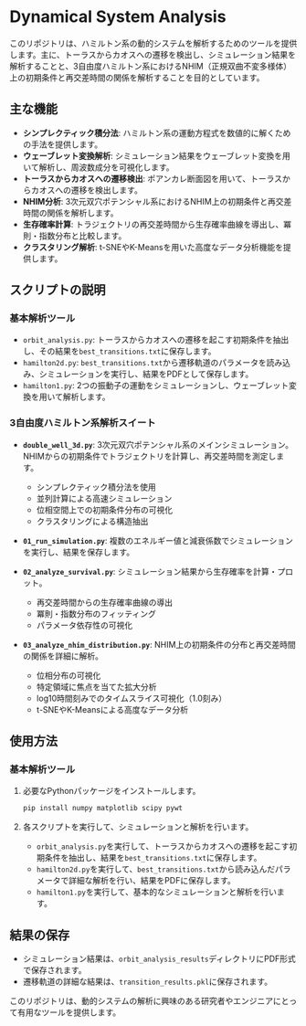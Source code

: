 # Dynamical System Analysis

このリポジトリは、ハミルトン系の動的システムを解析するためのツールを提供します。主に、トーラスからカオスへの遷移を検出し、シミュレーション結果を解析することと、3自由度ハミルトン系におけるNHIM（正規双曲不変多様体）上の初期条件と再交差時間の関係を解析することを目的としています。

## 主な機能

- **シンプレクティック積分法**: ハミルトン系の運動方程式を数値的に解くための手法を提供します。
- **ウェーブレット変換解析**: シミュレーション結果をウェーブレット変換を用いて解析し、周波数成分を可視化します。
- **トーラスからカオスへの遷移検出**: ポアンカレ断面図を用いて、トーラスからカオスへの遷移を検出します。
- **NHIM分析**: 3次元双穴ポテンシャル系におけるNHIM上の初期条件と再交差時間の関係を解析します。
- **生存確率計算**: トラジェクトリの再交差時間から生存確率曲線を導出し、冪則・指数分布と比較します。
- **クラスタリング解析**: t-SNEやK-Meansを用いた高度なデータ分析機能を提供します。

## スクリプトの説明

### 基本解析ツール
- `orbit_analysis.py`: トーラスからカオスへの遷移を起こす初期条件を抽出し、その結果を`best_transitions.txt`に保存します。
- `hamilton2d.py`: `best_transitions.txt`から遷移軌道のパラメータを読み込み、シミュレーションを実行し、結果をPDFとして保存します。
- `hamilton1.py`: 2つの振動子の運動をシミュレーションし、ウェーブレット変換を用いて解析します。

### 3自由度ハミルトン系解析スイート
- **`double_well_3d.py`**: 3次元双穴ポテンシャル系のメインシミュレーション。NHIMからの初期条件でトラジェクトリを計算し、再交差時間を測定します。
  - シンプレクティック積分法を使用
  - 並列計算による高速シミュレーション
  - 位相空間上での初期条件分布の可視化
  - クラスタリングによる構造抽出

- **`01_run_simulation.py`**: 複数のエネルギー値と減衰係数でシミュレーションを実行し、結果を保存します。

- **`02_analyze_survival.py`**: シミュレーション結果から生存確率を計算・プロット。
  - 再交差時間からの生存確率曲線の導出
  - 冪則・指数分布のフィッティング
  - パラメータ依存性の可視化

- **`03_analyze_nhim_distribution.py`**: NHIM上の初期条件の分布と再交差時間の関係を詳細に解析。
  - 位相分布の可視化
  - 特定領域に焦点を当てた拡大分析
  - log10時間刻みでのタイムスライス可視化（1.0刻み）
  - t-SNEやK-Meansによる高度なデータ分析

## 使用方法

### 基本解析ツール
1. 必要なPythonパッケージをインストールします。
   ```bash
   pip install numpy matplotlib scipy pywt
   ```

2. 各スクリプトを実行して、シミュレーションと解析を行います。
   - `orbit_analysis.py`を実行して、トーラスからカオスへの遷移を起こす初期条件を抽出し、結果を`best_transitions.txt`に保存します。
   - `hamilton2d.py`を実行して、`best_transitions.txt`から読み込んだパラメータで詳細な解析を行い、結果をPDFに保存します。
   - `hamilton1.py`を実行して、基本的なシミュレーションと解析を行います。

## 結果の保存

- シミュレーション結果は、`orbit_analysis_results`ディレクトリにPDF形式で保存されます。
- 遷移軌道の詳細な結果は、`transition_results.pkl`に保存されます。

このリポジトリは、動的システムの解析に興味のある研究者やエンジニアにとって有用なツールを提供します。
